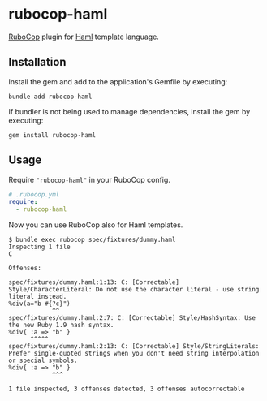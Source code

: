 # rubocop-haml

[RuboCop](https://github.com/rubocop/rubocop) plugin for [Haml](https://github.com/haml/haml) template language.

## Installation

Install the gem and add to the application's Gemfile by executing:

```
bundle add rubocop-haml
```

If bundler is not being used to manage dependencies, install the gem by executing:

```
gem install rubocop-haml
```

## Usage

Require `"rubocop-haml"` in your RuboCop config.

```yaml
# .rubocop.yml
require:
  - rubocop-haml
```

Now you can use RuboCop also for Haml templates.

```
$ bundle exec rubocop spec/fixtures/dummy.haml
Inspecting 1 file
C

Offenses:

spec/fixtures/dummy.haml:1:13: C: [Correctable] Style/CharacterLiteral: Do not use the character literal - use string literal instead.
%div(a="b #{?c}")
            ^^
spec/fixtures/dummy.haml:2:7: C: [Correctable] Style/HashSyntax: Use the new Ruby 1.9 hash syntax.
%div{ :a => "b" }
      ^^^^^
spec/fixtures/dummy.haml:2:13: C: [Correctable] Style/StringLiterals: Prefer single-quoted strings when you don't need string interpolation or special symbols.
%div{ :a => "b" }
            ^^^

1 file inspected, 3 offenses detected, 3 offenses autocorrectable
```
